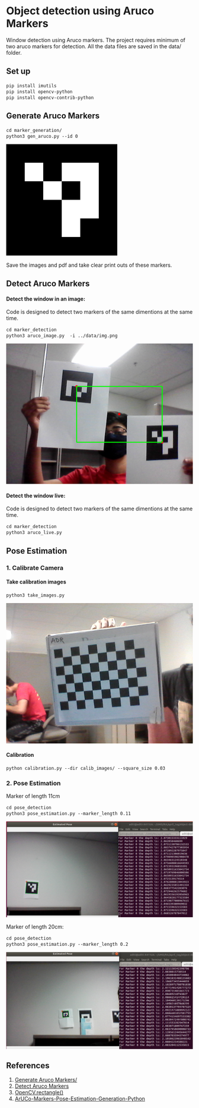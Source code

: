 
# Object detection using Aruco Markers

Window detection using Aruco markers. The project requires minimum of two aruco markers for detection. 
All the data files are saved in the data/ folder.
## Set up
    pip install imutils
    pip install opencv-python
    pip install opencv-contrib-python

## Generate Aruco Markers

    cd marker_generation/
    python3 gen_aruco.py --id 0
   ![marker id 0 image](https://github.com/aditiramadwar/object-detection-aruco-markers/blob/main/markers/0.png)
   
   Save the images and pdf and take clear print outs of these markers.
   
## Detect Aruco Markers

#### Detect the window in an image:
Code is designed to detect two markers of the same dimentions at the same time.

    cd marker_detection
    python3 aruco_image.py  -i ../data/img.png
![output image](https://github.com/aditiramadwar/object-detection-aruco-markers/blob/main/data/output.png)
#### Detect the window live:
Code is designed to detect two markers of the same dimentions at the same time.

    cd marker_detection
    python3 aruco_live.py

## Pose Estimation
### 1. Calibrate Camera

#### Take calibration images
    python3 take_images.py
![output image](https://github.com/aditiramadwar/object-detection-aruco-markers/blob/main/calibration/calib_images/cal_img_0.png)
#### Calibration
    python calibration.py --dir calib_images/ --square_size 0.03

### 2. Pose Estimation

Marker of length 11cm
	
    cd pose_detection
    python3 pose_estimation.py --marker_length 0.11
![pose_big_marker](https://github.com/aditiramadwar/object-detection-aruco-markers/blob/main/data/pose_big_marker.png)

Marker of length 20cm:

    cd pose_detection
    python3 pose_estimation.py --marker_length 0.2
![pose_small_marker](https://github.com/aditiramadwar/object-detection-aruco-markers/blob/main/data/pose_small_marker.png)

## References
1. [Generate Aruco Markers/](https://www.pyimagesearch.com/2020/12/14/generating-aruco-markers-with-opencv-and-python/)
2. [Detect Aruco Markers](https://www.pyimagesearch.com/2020/12/21/detecting-aruco-markers-with-opencv-and-python/)
3. [OpenCV.rectangle()](https://docs.opencv.org/4.x/d6/d6e/group__imgproc__draw.html#gac865734d137287c0afb7682ff7b3db23)
4. [ArUCo-Markers-Pose-Estimation-Generation-Python](https://github.com/GSNCodes/ArUCo-Markers-Pose-Estimation-Generation-Python)

